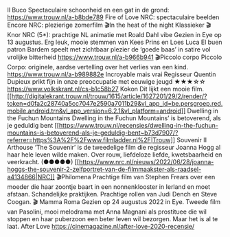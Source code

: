 Il Buco
	Spectaculaire schoonheid en een gat in de grond: https://www.trouw.nl/a-b8bde789
Fire of Love
	NRC: spectaculaire beelden 
Encore
	NRC: plezierige zomerfilm
🎬In the heat of the night 
	Klassieker
🎬Knor
	NRC (5*): prachtige NL animatie met Roald Dahl vibe
	Gezien in Eye op 13 augustus. Erg leuk, mooie stemmen van Kees Prins en Loes Luca 
El buen patron 
	Bardem speelt met zichtbaar plezier de ‘goede baas’ in satire vol vrolijke bitterheid
	https://www.trouw.nl/a-b966b941
🎬Piccolo corpo
	Piccolo Corpo: originele, aardse vertelling over het verlies van een kind. https://www.trouw.nl/a-b989882e
Incroyable mais vrai
	Regisseur Quentin Dupieux prikt fijn in onze preoccupatie met eeuwige jeugd ★★★☆☆
	https://www.volkskrant.nl/cs-b1c58b27
Kokon
	Dit lijkt een mooie film. [[http://digitalekrant.trouw.nl/trouw/1615/article/1627201/29/2/render/?token=d0fa2c28740a5cc7047e2590a7011b29&vl_app_id=be.persgroep.red.mobile.android.trn&vl_app_version=6.2.1&vl_platform=android]]
Dwelling in the Fuchun Mountains
	Dwelling in the Fuchun Mountains’ is betoverend, als je geduldig bent
	[[https://www.trouw.nl/recensies/dwelling-in-the-fuchun-mountains-is-betoverend-als-je-geduldig-bent~b73d7907/?referrer=https%3A%2F%2Fwww.filmladder.nl%2F|Trouw]]
Souvenir II
	Arthouse ‘The Souvenir’ is de tweedelige film die regisseur Joanna Hogg al haar hele leven wilde maken. Over rouw, liefdeloze liefde, kwetsbaarheid en veerkracht. (●●●●●)
	[[https://www.nrc.nl/nieuws/2022/06/28/joanna-hoggs-the-souvenir-2-zelfportret-van-de-filmmaakster-als-raadsel-a4134866|NRC]]
🎬Philomena
	Prachtige film van Stephen Frears over een moeder die haar zoontje baart in een nonnenklooster in Ierland en moet afstaan. Schandelijke praktijken. Prachtige rollen van Judi Dench en Steve Coogan.
🎬 Mamma Roma
	Gezien op 24 augustus 2022 in Eye. Tweede film van Pasolini, mooi melodrama met Anna Magnani als prostituee die wil stoppen en haar puberzoon een beter leven wil bezorgen. Maar het is al te laat.
After Love
	https://cinemagazine.nl/after-love-2020-recensie/